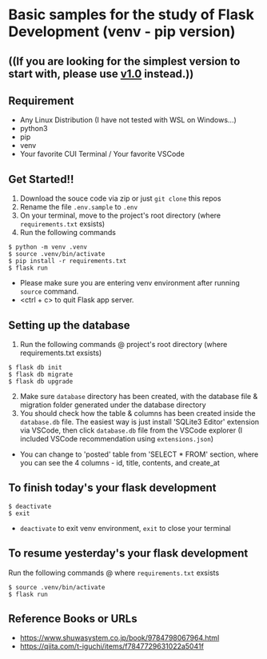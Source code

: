 # Basic samples for the study of Flask Development (venv - pip version)

## ((If you are looking for the simplest version to start with, please use [v1.0](https://github.com/Shinya-GitHub-Center/flask-basic-samples/tree/v1.0) instead.))

## Requirement
- Any Linux Distribution (I have not tested with WSL on Windows...)
- python3
- pip
- venv
- Your favorite CUI Terminal / Your favorite VSCode

## Get Started!!
1. Download the souce code via zip or just `git clone` this repos
2. Rename the file `.env.sample` to `.env`
3. On your terminal, move to the project's root directory (where `requirements.txt` exsists)
4. Run the following commands
```
$ python -m venv .venv
$ source .venv/bin/activate
$ pip install -r requirements.txt
$ flask run
```
- Please make sure you are entering venv environment after running `source` command.
- <ctrl + c> to quit Flask app server.

## Setting up the database
1. Run the following commands @ project's root directory (where requirements.txt exsists)
```
$ flask db init
$ flask db migrate
$ flask db upgrade
```
2. Make sure `database` directory has been created, with the database file & migration folder generated under the database directory
3. You should check how the table & columns has been created inside the `database.db` file. The easiest way is just install 'SQLite3 Editor' extension via VSCode, then click `database.db` file from the VSCode explorer (I included VSCode recommendation using `extensions.json`)
- You can change to 'posted' table from 'SELECT * FROM' section, where you can see the 4 columns - id, title, contents, and create_at

## To finish today's your flask development
```
$ deactivate
$ exit
```
- `deactivate` to exit venv environment, `exit` to close your terminal

## To resume yesterday's your flask development
Run the following commands @ where `requirements.txt` exsists
```
$ source .venv/bin/activate
$ flask run
```

## Reference Books or URLs
- https://www.shuwasystem.co.jp/book/9784798067964.html
- https://qiita.com/t-iguchi/items/f7847729631022a5041f
